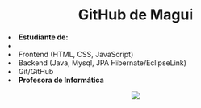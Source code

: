 
<h1 align="center"> GitHub de Magui</h1>

<lo>
   <li><b>Estudiante de:</b></li>
  <li>
   <lo> 
      <li>Frontend (HTML, CSS, JavaScript)</li>
      <li>Backend (Java, Mysql, JPA Hibernate/EclipseLink)</li>
      <li>Git/GitHub</li>
   </lo>
     </li>
   <li><b>Profesora de Informática</b></li>
</lo>  

<p align="center">
   <img src="https://github.com/MaguiBrollo/MaguiBrollo/assets/33180142/6175dda3-4d5d-4c8a-899e-cdfcdd54a498">
 </p>


<!--
**MaguiBrollo/MaguiBrollo** is a ✨ _special_ ✨ repository because its `README.md` (this file) appears on your GitHub profile.

Here are some ideas to get you started:

- 🔭 I’m currently working on ...
- 🌱 I’m currently learning ...
- 👯 I’m looking to collaborate on ...
- 🤔 I’m looking for help with ...
- 💬 Ask me about ...
- 📫 How to reach me: ...
- 😄 Pronouns: ...
- ⚡ Fun fact: ...
-->
